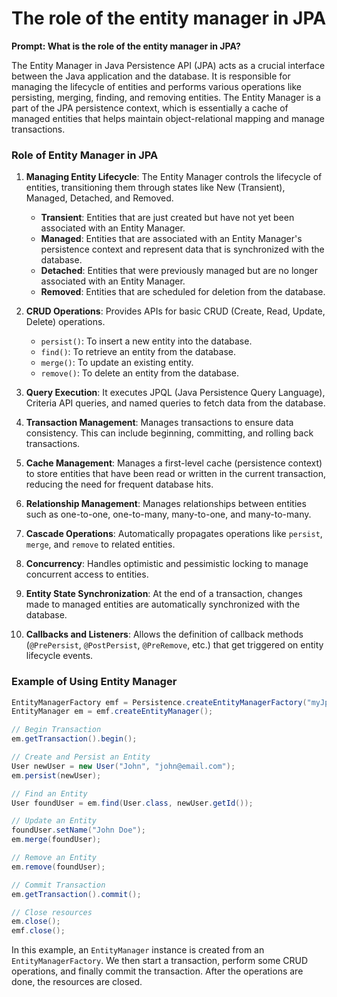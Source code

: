 # The role of the entity manager in JPA

**Prompt: What is the role of the entity manager in JPA?**

The Entity Manager in Java Persistence API (JPA) acts as a crucial interface between the Java application and the database. It is responsible for managing the lifecycle of entities and performs various operations like persisting, merging, finding, and removing entities. The Entity Manager is a part of the JPA persistence context, which is essentially a cache of managed entities that helps maintain object-relational mapping and manage transactions.

### Role of Entity Manager in JPA

1. **Managing Entity Lifecycle**: The Entity Manager controls the lifecycle of entities, transitioning them through states like New (Transient), Managed, Detached, and Removed.

    - **Transient**: Entities that are just created but have not yet been associated with an Entity Manager.
    - **Managed**: Entities that are associated with an Entity Manager's persistence context and represent data that is synchronized with the database.
    - **Detached**: Entities that were previously managed but are no longer associated with an Entity Manager.
    - **Removed**: Entities that are scheduled for deletion from the database.

2. **CRUD Operations**: Provides APIs for basic CRUD (Create, Read, Update, Delete) operations.
  
    - `persist()`: To insert a new entity into the database.
    - `find()`: To retrieve an entity from the database.
    - `merge()`: To update an existing entity.
    - `remove()`: To delete an entity from the database.

3. **Query Execution**: It executes JPQL (Java Persistence Query Language), Criteria API queries, and named queries to fetch data from the database.

4. **Transaction Management**: Manages transactions to ensure data consistency. This can include beginning, committing, and rolling back transactions.

5. **Cache Management**: Manages a first-level cache (persistence context) to store entities that have been read or written in the current transaction, reducing the need for frequent database hits.

6. **Relationship Management**: Manages relationships between entities such as one-to-one, one-to-many, many-to-one, and many-to-many.

7. **Cascade Operations**: Automatically propagates operations like `persist`, `merge`, and `remove` to related entities.

8. **Concurrency**: Handles optimistic and pessimistic locking to manage concurrent access to entities.

9. **Entity State Synchronization**: At the end of a transaction, changes made to managed entities are automatically synchronized with the database.

10. **Callbacks and Listeners**: Allows the definition of callback methods (`@PrePersist`, `@PostPersist`, `@PreRemove`, etc.) that get triggered on entity lifecycle events.

### Example of Using Entity Manager

```java
EntityManagerFactory emf = Persistence.createEntityManagerFactory("myJpaUnit");
EntityManager em = emf.createEntityManager();

// Begin Transaction
em.getTransaction().begin();

// Create and Persist an Entity
User newUser = new User("John", "john@email.com");
em.persist(newUser);

// Find an Entity
User foundUser = em.find(User.class, newUser.getId());

// Update an Entity
foundUser.setName("John Doe");
em.merge(foundUser);

// Remove an Entity
em.remove(foundUser);

// Commit Transaction
em.getTransaction().commit();

// Close resources
em.close();
emf.close();
```

In this example, an `EntityManager` instance is created from an `EntityManagerFactory`. We then start a transaction, perform some CRUD operations, and finally commit the transaction. After the operations are done, the resources are closed.